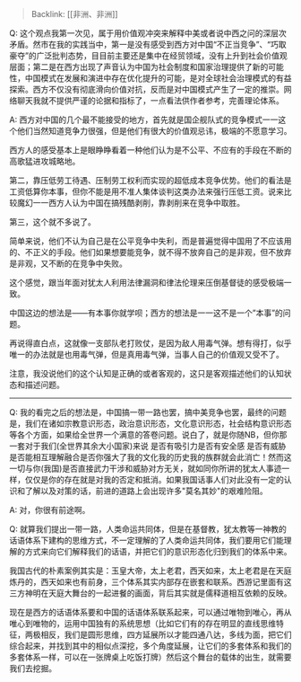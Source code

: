 > Backlink: [[非洲、非洲]]

Q: 这个观点我第一次见，属于用价值观冲突来解释中美或者说中西之问的深层次矛盾。然市在我的实践当中，第一是没有感受到西方对中国“不正当竞争”、“巧取豪夺”的广泛批判态势，目目前主要还是集中在经贸领域，没有上升到社会价值观层面；第二是在西方出现了声音认为中国为社会制度和国家治理提供了新的可能性，中国模式在发展和演进中存在优化提升的可能，是对全球社会治理模式的有益探索。西方不仅没有彻底滑向价值对抗，反而是对中国模式产生了一定的推崇。网络聊天我就不提供严谨的论据和指标了，一点看法供作者参考，完善理论体系。

A: 西方对中国的几个最不能接受的地方，首先就是国企舰队式的竞争模式一一这个他们当然知道竞争力很强，但是他们有很大的价值观忌讳，极端的不愿意学习。

西方人的感受基本上是眼睁睁看着一种他们认为是不公平、不应有的手段在不断的高歌猛进攻城略地。

第二，靠压低劳工待遇、压制劳工权利而实现的超低成本竞争优势。他们的看法是工资低算你本事，但你不能是用不准人集体谈判这类办法来强行压低工资。说来比较魔幻一一西方人认为中国在搞残酷剥削，靠剥削来在竞争中取胜。

第三，这个就不多说了。

简单来说，他们不认为自己是在公平竞争中失利，而是普遍觉得中国用了不应该用的、不正义的手段。他们如果想要能竞争，就不得不放奔自己的是非观，但不放弃是非观，又不断的在竞争中失败。

这个感觉，跟当年面对犹太人利用法律漏洞和律法伦理来压倒基督徒的感受极端一致。

中国这边的想法是——有本事你就学呗；西方的想法是一一这不是一个”本事”的问题。

再说得直白点，这就像一支部队老打败仗，是因为敌人用毒气弹。想有得打，似乎唯一的办法就是也用毒气弹，但是真用毒气弹，当事人自己的价值观又受不了。

注意，我没说他们的这个认知是正确的或者客观的，这只是客观描述他们的认知状态和描述问题。

---

Q: 我的看完之后的想法是，中国搞一带一路也罢，搞中美竞争也罢，最终的问题是，我们在诸如宗教意识形态，政治意识形态，文化意识形态，社会结构意识形态等各个方面，如果给全世界一个满意的答卷问题。说白了，就是你随NB，但你那一套对于我们(全世界其余大小国家)来说 是否有吸引力是否有安全感 是否有威胁 是否能相互理解融合是否你强大了我的文化我的历史我的族群就会此消亡！然而这一切与你(我国)是否直接武力干涉和威胁对方无关，就如同你所讲的犹太人事迹一样，仅仅是你的存在就是对我的否定和抵消。如果我国话事人们对此没有一定的认识和了解以及对策的话，前进的道路上会出现许多"莫名其妙"的艰难险阻。

A: 对，你很有前途啊。

Q: 就算我们提出一带一路，人类命运共同体，但是在基督教，犹太教等一神教的话语体系下建构的思维方式，不一定理解的了人类命运共同体，我们要用它们能理解的方式来向它们解释我们的话语，并把它们的意识形态化归到我们的体系中来。

我国古代的朴素案例其实是：玉皇大帝，太上老君，西天如来，太上老君是在天庭炼丹的，西天如来也有前身，三个体系其实内部存在嵌套和联系。西游记里面有这三方神明在天庭大舞台的一起进餐的画面，背后其实就是儒释道相互依赖的反映。

现在是西方的话语体系要和中国的话语体系联系起来，可以通过唯物到唯心，再从唯心到唯物的，运用中国独有的系统思想（比如它们有的存在明显的直线思维特征，两极相反，我们是圆形思维，四方延展所以才能四通八达，多线为面，把它们综合起来，并找到其中的相似点深挖，多个角度延展，让它们的多套体系和我们的多套体系一样，可以在一张牌桌上吃饭打牌）然后这个舞台的载体的出生，就需要我们去挖掘。
